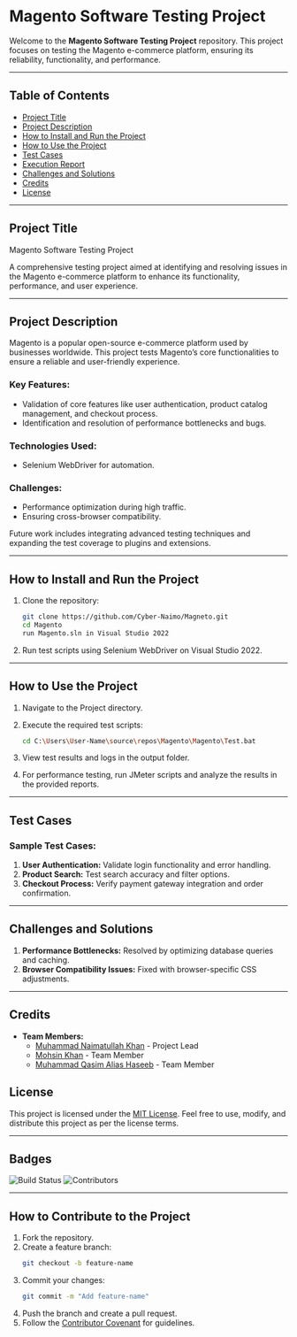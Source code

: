 # Magento Software Testing Project

Welcome to the **Magento Software Testing Project** repository. This project focuses on testing the Magento e-commerce platform, ensuring its reliability, functionality, and performance.

---

## Table of Contents

- [Project Title](#project-title)
- [Project Description](#project-description)
- [How to Install and Run the Project](#how-to-install-and-run-the-project)
- [How to Use the Project](#how-to-use-the-project)
- [Test Cases](#test-cases)
- [Execution Report](#execution-report)
- [Challenges and Solutions](#challenges-and-solutions)
- [Credits](#credits)
- [License](#license)

---

## Project Title

Magento Software Testing Project

A comprehensive testing project aimed at identifying and resolving issues in the Magento e-commerce platform to enhance its functionality, performance, and user experience.

---

## Project Description

Magento is a popular open-source e-commerce platform used by businesses worldwide. This project tests Magento’s core functionalities to ensure a reliable and user-friendly experience.

### Key Features:

- Validation of core features like user authentication, product catalog management, and checkout process.
- Identification and resolution of performance bottlenecks and bugs.

### Technologies Used:

- Selenium WebDriver for automation.

### Challenges:

- Performance optimization during high traffic.
- Ensuring cross-browser compatibility.

Future work includes integrating advanced testing techniques and expanding the test coverage to plugins and extensions.

---

## How to Install and Run the Project

1. Clone the repository:
   ```bash
   git clone https://github.com/Cyber-Naimo/Magneto.git
   cd Magento
   run Magento.sln in Visual Studio 2022
   ```
2. Run test scripts using Selenium WebDriver on Visual Studio 2022.

---

## How to Use the Project

1. Navigate to the Project directory.
2. Execute the required test scripts:

   ```bash
   cd C:\Users\User-Name\source\repos\Magento\Magento\Test.bat

   ```

3. View test results and logs in the output folder.
4. For performance testing, run JMeter scripts and analyze the results in the provided reports.

---

## Test Cases

### Sample Test Cases:

1. **User Authentication:** Validate login functionality and error handling.
2. **Product Search:** Test search accuracy and filter options.
3. **Checkout Process:** Verify payment gateway integration and order confirmation.

---

## Challenges and Solutions

1. **Performance Bottlenecks:** Resolved by optimizing database queries and caching.
2. **Browser Compatibility Issues:** Fixed with browser-specific CSS adjustments.

---

## Credits

- **Team Members:**
  - [Muhammad Naimatullah Khan](https://github.com/Cyber-Naimo) - Project Lead
  - [Mohsin Khan](https://github.com/jrmohsinkhan) - Team Member
  - [Muhammad Qasim Alias Haseeb](https://github.com/Haseeb-Panhwar) - Team Member

## License

This project is licensed under the [MIT License](LICENSE). Feel free to use, modify, and distribute this project as per the license terms.

---

## Badges

![Build Status](https://img.shields.io/badge/build-passing-brightgreen)
![Contributors](https://img.shields.io/badge/contributors-2-blue)

---

## How to Contribute to the Project

1. Fork the repository.
2. Create a feature branch:
   ```bash
   git checkout -b feature-name
   ```
3. Commit your changes:
   ```bash
   git commit -m "Add feature-name"
   ```
4. Push the branch and create a pull request.
5. Follow the [Contributor Covenant](https://www.contributor-covenant.org/) for guidelines.
